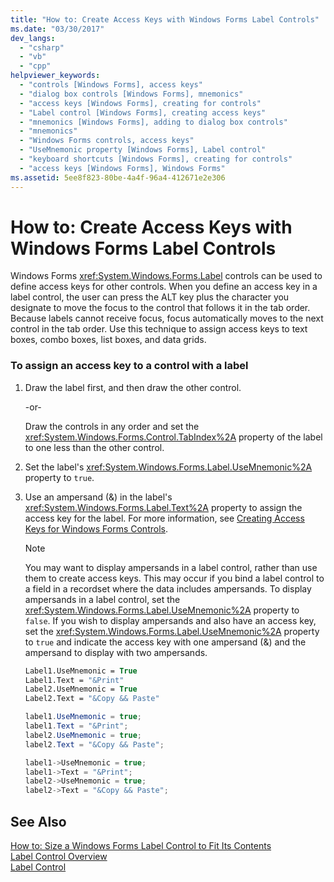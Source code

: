 ```yaml
---
title: "How to: Create Access Keys with Windows Forms Label Controls"
ms.date: "03/30/2017"
dev_langs: 
  - "csharp"
  - "vb"
  - "cpp"
helpviewer_keywords: 
  - "controls [Windows Forms], access keys"
  - "dialog box controls [Windows Forms], mnemonics"
  - "access keys [Windows Forms], creating for controls"
  - "Label control [Windows Forms], creating access keys"
  - "mnemonics [Windows Forms], adding to dialog box controls"
  - "mnemonics"
  - "Windows Forms controls, access keys"
  - "UseMnemonic property [Windows Forms], Label control"
  - "keyboard shortcuts [Windows Forms], creating for controls"
  - "access keys [Windows Forms], Windows Forms"
ms.assetid: 5ee8f823-80be-4a4f-96a4-412671e2e306
---
```

# How to: Create Access Keys with Windows Forms Label Controls
Windows Forms <xref:System.Windows.Forms.Label> controls can be used to define access keys for other controls. When you define an access key in a label control, the user can press the ALT key plus the character you designate to move the focus to the control that follows it in the tab order. Because labels cannot receive focus, focus automatically moves to the next control in the tab order. Use this technique to assign access keys to text boxes, combo boxes, list boxes, and data grids.  
  
### To assign an access key to a control with a label  
  
1. Draw the label first, and then draw the other control.  
  
    -or-  
  
    Draw the controls in any order and set the <xref:System.Windows.Forms.Control.TabIndex%2A> property of the label to one less than the other control.  
  
2. Set the label's <xref:System.Windows.Forms.Label.UseMnemonic%2A> property to `true`.  
  
3. Use an ampersand (&) in the label's <xref:System.Windows.Forms.Label.Text%2A> property to assign the access key for the label. For more information, see [Creating Access Keys for Windows Forms Controls](../../../../docs/framework/winforms/controls/how-to-create-access-keys-for-windows-forms-controls.md).  
  
   > [!NOTE]
   >  You may want to display ampersands in a label control, rather than use them to create access keys. This may occur if you bind a label control to a field in a recordset where the data includes ampersands. To display ampersands in a label control, set the <xref:System.Windows.Forms.Label.UseMnemonic%2A> property to `false`. If you wish to display ampersands and also have an access key, set the <xref:System.Windows.Forms.Label.UseMnemonic%2A> property to `true` and indicate the access key with one ampersand (&) and the ampersand to display with two ampersands.  
  
   ```vb  
   Label1.UseMnemonic = True  
   Label1.Text = "&Print"  
   Label2.UseMnemonic = True  
   Label2.Text = "&Copy && Paste"  
   ```  
  
   ```csharp  
   label1.UseMnemonic = true;  
   label1.Text = "&Print";  
   label2.UseMnemonic = true;  
   label2.Text = "&Copy && Paste";  
   ```  
  
   ```cpp  
   label1->UseMnemonic = true;  
   label1->Text = "&Print";  
   label2->UseMnemonic = true;  
   label2->Text = "&Copy && Paste";  
   ```  
  
## See Also  
 [How to: Size a Windows Forms Label Control to Fit Its Contents](../../../../docs/framework/winforms/controls/how-to-size-a-windows-forms-label-control-to-fit-its-contents.md)  
 [Label Control Overview](../../../../docs/framework/winforms/controls/label-control-overview-windows-forms.md)  
 [Label Control](../../../../docs/framework/winforms/controls/label-control-windows-forms.md)
